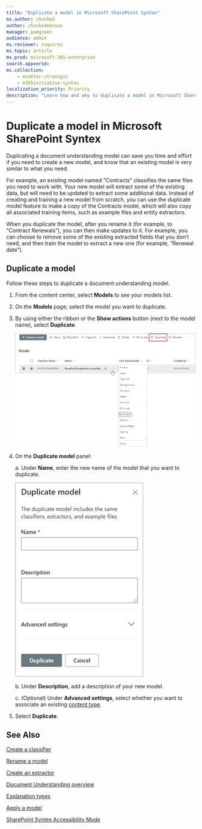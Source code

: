 ```yaml
---
title: "Duplicate a model in Microsoft SharePoint Syntex"
ms.author: chucked
author: chuckedmonson
manager: pamgreen
audience: admin
ms.reviewer: ssquires
ms.topic: article
ms.prod: microsoft-365-enterprise
search.appverid: 
ms.collection: 
    - enabler-strategic
    - m365initiative-syntex
localization_priority: Priority
description: "Learn how and why to duplicate a model in Microsoft SharePoint Syntex."
---
```


# Duplicate a model in Microsoft SharePoint Syntex

Duplicating a document understanding model can save you time and effort if you need to create a new model, and know that an existing model is very similar to what you need.

For example, an existing model named “Contracts” classifies the same files you need to work with. Your new model will extract some of the existing data, but will need to be updated to extract some additional data. Instead of creating and training a new model from scratch, you can use the duplicate model feature to make a copy of the Contracts model, which will also copy all associated training items, such as example files and entity extractors.

When you duplicate the model, after you rename it (for example, to “Contract Renewals”), you can then make updates to it. For example, you can choose to remove some of the existing extracted fields that you don’t need, and then train the model to extract a new one (for example, “Renewal date”).

## Duplicate a model

Follow these steps to duplicate a document understanding model.

1. From the content center, select **Models** to see your models list.

2. On the **Models** page, select the model you want to duplicate.

3. By using either the ribbon or the **Show actions** button (next to the model name), select **Duplicate**.</br>

    ![Screenshot of the Models page showing a selected model with the Duplicate options highlighted.](../media/content-understanding/select-model-duplicate-both.png) </br>

4. On the **Duplicate model** panel:

   a. Under **Name**, enter the new name of the model that you want to duplicate.</br>

    ![Screenshot showing the Duplicate model panel.](../media/content-understanding/duplicate-model-panel.png) </br>

   b. Under **Description**, add a description of your new model.

   c. (Optional) Under **Advanced settings**, select whether you want to associate an existing [content type](/sharepoint/governance/content-type-and-workflow-planning#content-type-overview).

5. Select **Duplicate**.

## See Also
[Create a classifier](create-a-classifier.md)

[Rename a model](rename-a-model.md)

[Create an extractor](create-an-extractor.md)

[Document Understanding overview](document-understanding-overview.md)

[Explanation types](explanation-types-overview.md)

[Apply a model](apply-a-model.md) 

[SharePoint Syntex Accessibility Mode](accessibility-mode.md)